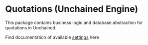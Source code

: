 # Quotations (Unchained Engine)

This package contains business logic and database abstraction for quotations in Unchained.

Find documentation of available [settings](https://docs.unchained.shop/config/quotations/) here
